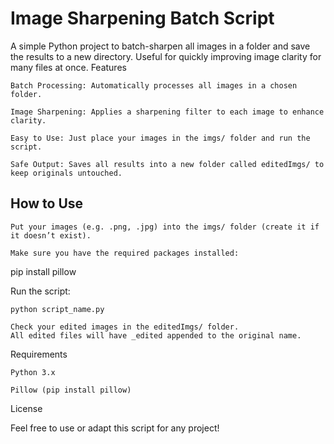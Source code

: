 # Image Sharpening Batch Script

A simple Python project to batch-sharpen all images in a folder and save the results to a new directory. 
Useful for quickly improving image clarity for many files at once.
Features

    Batch Processing: Automatically processes all images in a chosen folder.

    Image Sharpening: Applies a sharpening filter to each image to enhance clarity.

    Easy to Use: Just place your images in the imgs/ folder and run the script.

    Safe Output: Saves all results into a new folder called editedImgs/ to keep originals untouched.


## How to Use

    Put your images (e.g. .png, .jpg) into the imgs/ folder (create it if it doesn’t exist).

    Make sure you have the required packages installed:

pip install pillow

Run the script:

    python script_name.py

    Check your edited images in the editedImgs/ folder.
    All edited files will have _edited appended to the original name.

Requirements

    Python 3.x

    Pillow (pip install pillow)

License

Feel free to use or adapt this script for any project!
